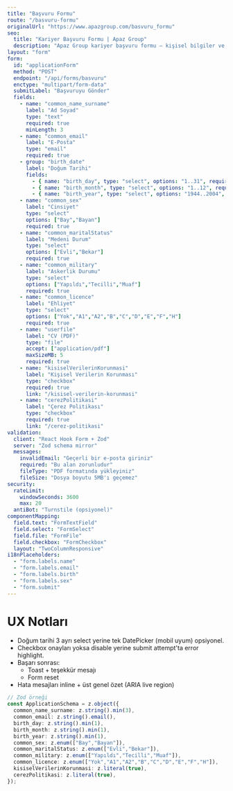 ```yaml
---
title: "Başvuru Formu"
route: "/basvuru-formu"
originalUrl: "https://www.apazgroup.com/basvuru_formu"
seo:
  title: "Kariyer Başvuru Formu | Apaz Group"
  description: "Apaz Group kariyer başvuru formu – kişisel bilgiler ve CV yükleme."
layout: "form"
form:
  id: "applicationForm"
  method: "POST"
  endpoint: "/api/forms/basvuru"
  enctype: "multipart/form-data"
  submitLabel: "Başvuruyu Gönder"
  fields:
    - name: "common_name_surname"
      label: "Ad Soyad"
      type: "text"
      required: true
      minLength: 3
    - name: "common_email"
      label: "E-Posta"
      type: "email"
      required: true
    - group: "birth_date"
      label: "Doğum Tarihi"
      fields:
        - { name: "birth_day", type: "select", options: "1..31", required: true }
        - { name: "birth_month", type: "select", options: "1..12", required: true }
        - { name: "birth_year", type: "select", options: "1944..2004", required: true }
    - name: "common_sex"
      label: "Cinsiyet"
      type: "select"
      options: ["Bay","Bayan"]
      required: true
    - name: "common_maritalStatus"
      label: "Medeni Durum"
      type: "select"
      options: ["Evli","Bekar"]
      required: true
    - name: "common_military"
      label: "Askerlik Durumu"
      type: "select"
      options: ["Yapıldı","Tecilli","Muaf"]
      required: true
    - name: "common_licence"
      label: "Ehliyet"
      type: "select"
      options: ["Yok","A1","A2","B","C","D","E","F","H"]
      required: true
    - name: "userfile"
      label: "CV (PDF)"
      type: "file"
      accept: ["application/pdf"]
      maxSizeMB: 5
      required: true
    - name: "kisiselVerilerinKorunmasi"
      label: "Kişisel Verilerin Korunması"
      type: "checkbox"
      required: true
      link: "/kisisel-verilerin-korunmasi"
    - name: "cerezPolitikasi"
      label: "Çerez Politikası"
      type: "checkbox"
      required: true
      link: "/cerez-politikasi"
validation:
  client: "React Hook Form + Zod"
  server: "Zod schema mirror"
  messages:
    invalidEmail: "Geçerli bir e-posta giriniz"
    required: "Bu alan zorunludur"
    fileType: "PDF formatında yükleyiniz"
    fileSize: "Dosya boyutu 5MB'ı geçemez"
security:
  rateLimit:
    windowSeconds: 3600
    max: 20
  antiBot: "Turnstile (opsiyonel)"
componentMapping:
  field.text: "FormTextField"
  field.select: "FormSelect"
  field.file: "FormFile"
  field.checkbox: "FormCheckbox"
  layout: "TwoColumnResponsive"
i18nPlaceholders:
  - "form.labels.name"
  - "form.labels.email"
  - "form.labels.birth"
  - "form.labels.sex"
  - "form.submit"
---
```

# UX Notları

- Doğum tarihi 3 ayrı select yerine tek DatePicker (mobil uyum) opsiyonel.
- Checkbox onayları yoksa disable yerine submit attempt'ta error highlight.
- Başarı sonrası:
  - Toast + teşekkür mesajı
  - Form reset
- Hata mesajları inline + üst genel özet (ARIA live region)

```ts
// Zod örneği
const ApplicationSchema = z.object({
  common_name_surname: z.string().min(3),
  common_email: z.string().email(),
  birth_day: z.string().min(1),
  birth_month: z.string().min(1),
  birth_year: z.string().min(1),
  common_sex: z.enum(["Bay","Bayan"]),
  common_maritalStatus: z.enum(["Evli","Bekar"]),
  common_military: z.enum(["Yapıldı","Tecilli","Muaf"]),
  common_licence: z.enum(["Yok","A1","A2","B","C","D","E","F","H"]),
  kisiselVerilerinKorunmasi: z.literal(true),
  cerezPolitikasi: z.literal(true),
});
```